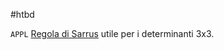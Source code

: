 #htbd

`APPL` [Regola di Sarrus](https://www.youmath.it/domande-a-risposte/view/6129-regola-di-sarrus.html) utile per i determinanti 3x3.
